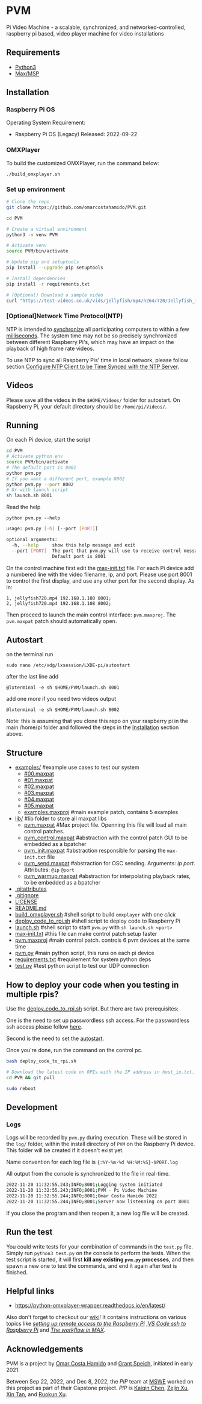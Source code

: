 # PVM
Pi Video Machine - a scalable, synchronized, and networked-controlled, raspberry pi based, video player machine for video installations


## Requirements

- [Python3](https://www.python.org/downloads/)
- [Max/MSP](https://cycling74.com/)


## Installation

### Raspberry Pi OS
Operating System Requirement: 

- Raspberry Pi OS (Legacy) Released: 2022-09-22


### OMXPlayer

To build the customized OMXPlayer, run the command below:

`./build_omxplayer.sh`


### Set up environment

```bash
# Clone the repo
git clone https://github.com/omarcostahamido/PVM.git

cd PVM

# Create a virtual environment
python3 -m venv PVM

# Activate venv
source PVM/bin/activate

# Update pip and setuptools
pip install --upgrade pip setuptools

# Install dependencies
pip install -r requirements.txt

# (Optional) Download a sample video
curl "https://test-videos.co.uk/vids/jellyfish/mp4/h264/720/Jellyfish_720_10s_5MB.mp4" --output jellyfish720p.mp4
```

### [Optional]Network Time Protocol(NTP)

NTP is intended to [synchronize](https://en.wikipedia.org/wiki/Synchronize) all participating computers to within a few [milliseconds](https://en.wikipedia.org/wiki/Millisecond). The system time may not be so precisely synchronized between different Raspberry Pi's, which may have an impact on the playback of high frame rate videos.

To use NTP to sync all Raspberry Pis' time in local network, please follow section [Configure NTP Client to be Time Synced with the NTP Server](https://web.archive.org/web/20221112203702/https://rishabhdevyadav.medium.com/how-to-install-ntp-server-and-client-s-on-ubuntu-18-04-lts-f0562e41d0e1).


## Videos

Please save all the videos in the `$HOME/Videos/` folder for autostart. On Rapsberry Pi, your default directory should be `/home/pi/Videos/`.


## Running

On each Pi device, start the script

```bash
cd PVM
# Activate python env
source PVM/bin/activate
# The default port is 8001
python pvm.py
# If you want a different port, example 8002
python pvm.py --port 8002
# Or with launch script
sh launch.sh 8001
```

Read the help

`python pvm.py --help`

```bash
usage: pvm.py [-h] [--port [PORT]]

optional arguments:
  -h, --help     show this help message and exit
  --port [PORT]  The port that pvm.py will use to receive control messages.
                 Default port is 8001
```

On the control machine first edit the [max-init.txt](https://github.com/omarcostahamido/PVM/blob/main/max-init.txt) file. For each Pi device add a numbered line with the video filename, ip, and port. 
Please use port 8001 to control the first display, and use any other port for the second display. 
As in:

```
1, jellyfish720.mp4 192.168.1.108 8001;
2, jellyfish720.mp4 192.168.1.108 8002;
```

Then proceed to launch the main control interface: `pvm.maxproj`. The `pvm.maxpat` patch should automatically open. 


## Autostart

on the terminal run

`sudo nano /etc/xdg/lxsession/LXDE-pi/autostart`

after the last line add

`@lxterminal -e sh $HOME/PVM/launch.sh 8001`

add one more if you need two videos output

`@lxterminal -e sh $HOME/PVM/launch.sh 8002`

Note: this is assuming that you clone this repo on your raspberry pi in the main /home/pi folder and followed the steps in the <a target="_self" href="#installation">Installation</a> section above.


## Structure

* [examples/](./PVM/examples) #example use cases to test our system
  * [#00.maxpat](./PVM/examples/#00.maxpat)
  * [#01.maxpat](./PVM/examples/#01.maxpat)
  * [#02.maxpat](./PVM/examples/#02.maxpat)
  * [#03.maxpat](./PVM/examples/#03.maxpat)
  * [#04.maxpat](./PVM/examples/#04.maxpat)
  * [#05.maxpat](./PVM/examples/#05.maxpat)
  * [examples.maxproj](./PVM/examples/examples.maxproj) #main example patch, contains 5 examples
* [lib/](./PVM/lib) #lib folder to store all maxpat libs
  * [pvm.maxpat](./PVM/lib/pvm.maxpat) #Max project file. Openning this file will load all main control patches.
  * [pvm_control.maxpat](./PVM/lib/pvm_control.maxpat) #abstraction with the control patch GUI to be embedded as a bpatcher
  * [pvm_init.maxpat](./PVM/lib/pvm_init.maxpat) #abstraction responsible for parsing the `max-init.txt` file
  * [pvm_send.maxpat](./PVM/lib/pvm_send.maxpat) #abstraction for OSC sending. Arguments: _ip port_. Attributes: `@ip` `@port`
  * [pvm_warmup.maxpat](./PVM/lib/pvm_warmup.maxpat) #abstraction for interpolating playback rates, to be embedded as a bpatcher
* [.gitattributes](./PVM/.gitattributes)
* [.gitignore](./PVM/.gitignore)
* [LICENSE](./PVM/LICENSE)
* [README.md](./PVM/README.md)
* [build_omxplayer.sh](./PVM/build_omxplayer.sh) #shell script to build `omxplayer` with one _click_
* [deploy_code_to_rpi.sh](./PVM/deploy_code_to_rpi.sh) #shell script to deploy code to Raspberry Pi
* [launch.sh](./PVM/launch.sh) #shell script to start `pvm.py` with `sh launch.sh <port>`
* [max-init.txt](./PVM/max-init.txt) #this file can make control patch setup faster
* [pvm.maxproj](./PVM/pvm.maxproj) #main control patch. controls 6 pvm devices at the same time
* [pvm.py](./PVM/pvm.py) #main python script, this runs on each pi device
* [requirements.txt](./PVM/requirements.txt) #requirement for system python deps
* [test.py](./PVM/test.py) #test python script to test our UDP connection


## How to deploy your code when you testing in multiple rpis?
Use the [deploy_code_to_rpi.sh](https://github.com/omarcostahamido/PVM/blob/AddCDscript/deploy_code_to_rpi.sh) script.
But there are two prerequisites:

One is the need to set up passwordless ssh access.
For the passwordless ssh access please follow [here](https://danidudas.medium.com/how-to-connect-to-raspberry-pi-via-ssh-without-password-using-ssh-keys-3abd782688a).

Second is the need to set the [autostart](https://github.com/omarcostahamido/PVM#autostart).

Once you're done, run the command on the control pc.

```bash
bash deploy_code_to_rpi.sh

# Download the latest code on RPIs with the IP address in host_ip.txt.
cd PVM && git pull

sudo reboot
```


## Development

### Logs
Logs will be recorded by `pvm.py` during execution. These will be stored in the `log/` folder, within the install directory of `PVM` on the Raspberry Pi device. This folder will be created if it doesn't exist yet.

Name convention for each log file is `{:%Y-%m-%d %H:%M:%S}-$PORT.log`

All output from the console is synchronized to the file in real-time.

```bash
2022-11-20 11:32:55.243;INFO;8001;Logging system initiated
2022-11-20 11:32:55.243;INFO;8001;PVM - Pi Video Machine
2022-11-20 11:32:55.244;INFO;8001;Omar Costa Hamido 2022
2022-11-20 11:32:55.244;INFO;8001;Server now listenning on port 8001
```

If you close the program and then reopen it, a new log file will be created.


## Run the test

You could write tests for your combination of commands in the `test.py` file. Simply run `python3 test.py` on the console to perform the tests. When the test script is started, it will first **kill any existing `pvm.py` processes**, and then spawn a new one to test the commands, and end it again after test is finished.


## Helpful links
- https://python-omxplayer-wrapper.readthedocs.io/en/latest/

Also don't forget to checkout our [wiki](https://github.com/omarcostahamido/PVM/wiki)! It contains instructions on various topics like [_setting up remote access to the Raspberry Pi_](https://github.com/omarcostahamido/PVM/wiki/How-to-connect-to-a-Raspberry-Pi-remotely) ,[_VS Code ssh to Raspberry Pi_](https://github.com/omarcostahamido/PVM/wiki/VS-Code-ssh-to-Raspberry-Pi) and [_The workflow in MAX_](https://github.com/omarcostahamido/PVM/wiki/The-workflow-in-MAX).


## Acknowledgements

PVM is a project by [Omar Costa Hamido](https://omarcostahamido.com) and [Grant Speich](https://www.grantspeich.com/), initiated in early 2021.

Between Sep 22, 2022, and Dec 8, 2022, the _PIP_ team at [MSWE](https://www.informatics.uci.edu/grad/mswe/) worked on this project as part of their Capstone project. _PIP_ is [Kaiqin Chen](https://github.com/KaneBetter), [Zejin Xu](https://github.com/rustberry), [Xin Tan](https://github.com/SSSSam141), and [Ruokun Xu](https://github.com/xrk-git).